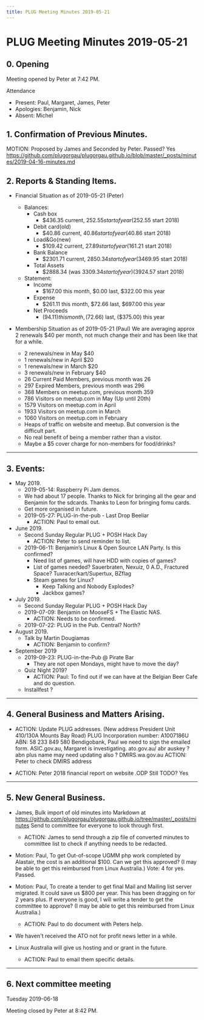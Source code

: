 ```yaml
---
title: PLUG Meeting Minutes 2019-05-21
---
```


# PLUG Meeting Minutes 2019-05-21

## 0. Opening
Meeting opened by Peter at 7:42 PM.

Attendance
* Present: Paul, Margaret, James, Peter
* Apologies: Benjamin, Nick
* Absent: Michel

## 1. Confirmation of Previous Minutes.
MOTION: Proposed by James and Seconded by Peter. Passed? Yes
https://github.com/plugorgau/plugorgau.github.io/blob/master/_posts/minutes/2019-04-16-minutes.md

## 2. Reports & Standing Items.
* Financial Situation as of 2019-05-21 (Peter)
  * Balances:
    * Cash box
      * $436.35 current, $252.55 start of year	($252.55 start 2018)
    * Debit card(old)
      * $40.86 current, $40.86 start of year		($40.86  start 2018)
    * Load&Go(new)
      * $109.42 current, $27.89 start of year	($161.21 start 2018)
    * Bank Balance
      * $2301.71 current, $2850.34 start of year	($3469.95 start 2018)
    * Total Assets
      * $2888.34 (was $3309.34 start of year)	($3924.57 start 2018)
  * Statement:
    * Income
      * $167.00 this month,	$0.00 last, $322.00 this year
    * Expense
      * $261.11 this month,	$72.66 last, $697.00 this year
    * Net Proceeds
      * ($94.11) this month,	($72.66) last, ($375.00) this year

* Membership Situation as of 2019-05-21 (Paul)
We are averaging approx 2 renewals $40 per month, not much change their and has been like that for a while.
  *	2 renewals/new in May $40
  *	1 renewals/new in April $20
  * 1 renewals/new in March $20
  * 3 renewals/new in February $40
  * 26 Current Paid Members, previous month was 26
  * 297 Expired Members, previous month was 296
  * 368 Members on meetup.com, previous month 359
  * 786 Visitors on meetup.com in May (Up until 20th)
  * 1579 Visitors on meetup.com in April
  * 1933 Visitors on meetup.com in March
  * 1060 Visitors on meetup.com in February
  * Heaps of traffic on website and meetup. But conversion is the difficult part.
  * No real benefit of being a member rather than a visitor.
  * Maybe a $5 cover charge for non-members for food/drinks?

----
## 3. Events:

* May 2019.
   * 2019-05-14: Raspberry Pi Jam demos.
   * We had about 17 people. Thanks to Nick for bringing all the gear and Benjamin for the sdcards. Thanks to Leon for bringing fomu cards.
   * Get more organised in future.
   * 2019-05-27: PLUG-in-the-pub - Last Drop Beeliar
     * ACTION: Paul to email out.
* June 2019.
   * Second Sunday Regular PLUG + POSH Hack Day
      * ACTION: Peter to send reminder to list.
   * 2019-06-11: Benjamin’s Linux & Open Source LAN Party. Is this confirmed?
      * Need list of games, will have HDD with copies of games?
      * List of games needed? Sauerbraten, Nexuiz, 0 A.D., Fractured Space? Tuxracer/kart/Supertux, BZflag
      * Steam games for Linux?
         * Keep Talking and Nobody Explodes?
         * Jackbox games?
* July 2019.
   * Second Sunday Regular PLUG + POSH Hack Day
   * 2019-07-09: Benjamin on MooseFS + The Elastic NAS.
      * ACTION: Needs to be confirmed.
   * 2019-07-22: PLUG in the Pub. Central? North?
* August 2019.
   * Talk by Martin Dougiamas
     * ACTION: Benjamin to confirm?
* September 2019
   * 2019-09-23: PLUG-in-the-Pub @ Pirate Bar
      * They are not open Mondays, might have to move the day?
   * Quiz Night 2019?
     * ACTION: Paul: To find out if we can have at the Belgian Beer Cafe and do question.
   *  Installfest ?

----
## 4. General Business and Matters Arising.

* ACTION: Update PLUG addresses.
  (New address President Unit 410/130A Mounts Bay Road)
  PLUG Incorporation number: A1007186U ABN: 58 233 849 580
  Bendigobank, Paul we need to sign the emailed form.
  ASIC.gov.au, Margaret is investigating.
  ato.gov.au/ abr auskey ?
  abn plus name may need updating also ?
  DMIRS.wa.gov.au
  ACTION: Peter to check DMIRS address

* ACTION: Peter 2018 financial report on website .ODP
  Still TODO? Yes

----
## 5. New General Business.
  * James, Bulk import of old minutes into Markdown at https://github.com/plugorgau/plugorgau.github.io/tree/master/_posts/minutes
Send to committee for everyone to look through first.
    * ACTION: James to send through a zip file of converted minutes to committee list to check if anything needs to be redacted.

  * Motion: Paul, To get Out-of-scope UGMM php work completed by Alastair, the cost is an additional $100. Can we get this approved?
  (I may be able to get this reimbursed from Linux Australia.)
  Vote: 4 for yes. Passed.

  * Motion: Paul, To create a tender to get final Mail and Mailing list server migrated.
  It could save us $800 per year. This has been dragging on for 2 years plus.
  If everyone is good, I will write a tender to get the committee to approve?
  (I may be able to get this reimbursed from Linux Australia.)
     * ACTION: Paul to do document with Peters help.

* We haven't received the ATO not for profit news letter in a while.

* Linux Australia will give us hosting and or grant in the future.
  * ACTION: Paul to email them specific details.

----
## 6. Next committee meeting
Tuesday 2019-06-18

Meeting closed by Peter at 8:42 PM.
